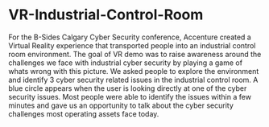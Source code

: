 # VR-Industrial-Control-Room
For the B-Sides Calgary Cyber Security conference, Accenture created a Virtual Reality experience that transported people into an industrial control room  environment. The goal of VR demo was to raise   awareness around the challenges we face with industrial cyber security by playing a game of whats wrong with this picture. We asked people to explore the environment and identify 3 cyber security related issues in the industrial control room. A blue circle appears when the user is looking directly at one of the cyber security issues.   Most people were able to identify the issues within a few minutes and gave us an opportunity to talk about the cyber security challenges most operating assets face today.
